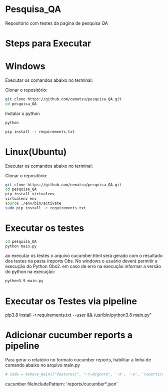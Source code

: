 # Pesquisa_QA
Repositório com testes da pagina de pesquisa QA

# Steps para Executar
# Windows

Executar os comandos abaixo no terminal:

Clonar o repositório:
```sh
git clone https://github.com/cematsu/pesquisa_QA.git
cd pesquisa_QA
```
Instalar o python
```sh
python
```
```sh
pip install -r requirements.txt
```

# Linux(Ubuntu)

Executar os comandos abaixo no terminal:

Clonar o repositório:
```sh
git clone https://github.com/cematsu/pesquisa_QA.git
cd pesquisa_QA
pip install virtualenv
virtualenv env
source ./env/bin/activate
sudo pip install -r requirements.txt
```

# Executar os testes
```sh
cd pesquisa_QA
python main.py
```
ao executar os testes o arquivo cucumber.html será gerado com o resultado dos testes na pasta /reports
Obs. No windows o usuário deverá permitir a execução do Python
Obs2. em caso de erro na execução informar a versão do python na execução:
```sh
python3.9 main.py
```


# Executar os Testes via pipeline

pip3.8 install -r requirements.txt --user && /usr/bin/python3.8 main.py"


# Adicionar cucumber reports a pipeline
Para gerar o relatório no formato cucumber reports, habilitar a linha de comando abaixo no arquivo main.py
```sh
# code = behave_main(["features/", "-t~@ignore", '-k', '-o', 'reports/cucumber-behave.html', '-f', 'json'])
```
cucumber fileIncludePattern: 'reports/cucumber*.json'
